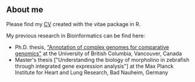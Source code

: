 ## About me

Please find my [CV](https://github.com/KristinaGagalova/my_CV/blob/main/My_cv.pdf) created with the vitae package in R.    

My previous research in Bioinformatics can be find here:   
* Ph.D. thesis, ["Annotation of complex genomes for comparative genomics"](https://open.library.ubc.ca/soa/cIRcle/collections/ubctheses/24/items/1.0412903) at the University of British Columbia, Vancouver, Canada
* Master's thesis ["Understanding the biology of morpholino in zebrafish through integrated gene expression analysis"] at the Max Planck Institute for Heart and Lung Research, Bad Nauheim, Germany

